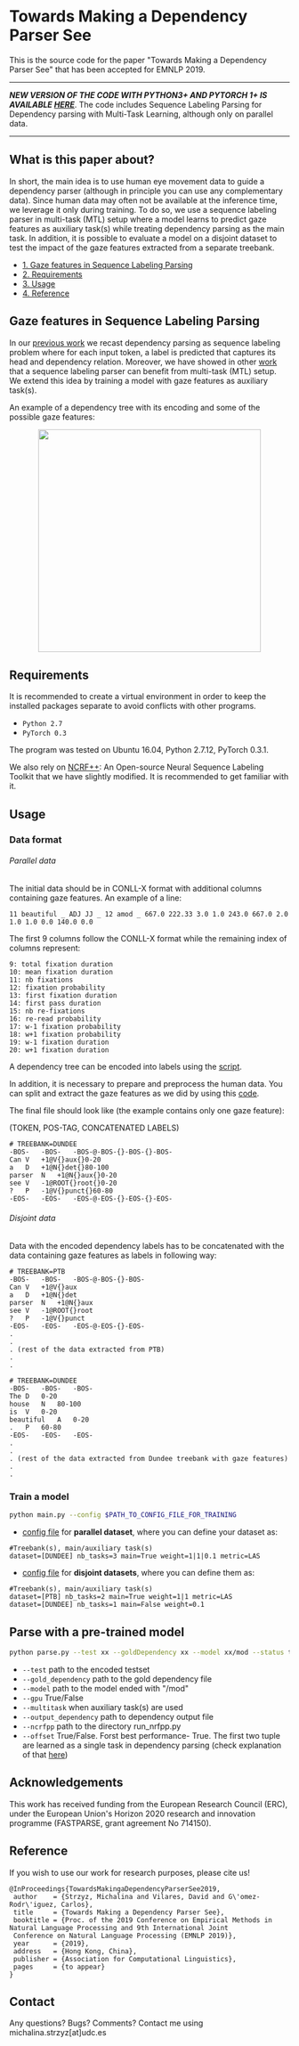 # Towards Making a Dependency Parser See

This is the source code for the paper "Towards Making a Dependency Parser See" that has been
accepted for EMNLP 2019.

------------------------------------------------------------------------------------------------------------------
***NEW VERSION OF THE CODE WITH PYTHON3+ AND PYTORCH 1+ IS AVAILABLE [HERE](https://github.com/mstrise/dep2label-up)***.
The code includes Sequence Labeling Parsing for Dependency parsing with Multi-Task Learning, although only on parallel data.

-------------------------------------------------------------------------------------------------------------------

## What is this paper about?

In short, the main idea is to use human eye movement data to guide a dependency parser (although in principle
you can use any complementary data). Since human data may often not be available
at the inference time, we leverage it only during training. To do so, we use a sequence labeling parser
in multi-task (MTL) setup where a model learns to predict gaze features as auxiliary task(s)
while treating dependency parsing as the main task. In addition, it is possible to evaluate a model on 
a disjoint dataset to test the impact of the gaze features extracted from a separate treebank.   

* [1. Gaze features in Sequence Labeling Parsing](#gaze-features-in-sequence-labeling-parsing)
* [2. Requirements](#requirements)
* [3. Usage](#usage)
* [4. Reference](#reference)

## Gaze features in Sequence Labeling Parsing

In our [previous work](https://github.com/mstrise/dep2label)
we recast dependency parsing as sequence labeling problem where for each input token,
a label is predicted that captures its head and dependency relation. Moreover, we have showed in other [work](https://github.com/mstrise/seq2label-crossrep)
 that a sequence labeling parser can benefit from multi-task (MTL) setup. We extend this idea by training a model 
 with gaze features as auxiliary task(s). 

An example of a dependency tree with its encoding and some of the possible gaze features:

<p align="center">
  <img src="https://github.com/mstrise/dep2label-eye-tracking-data/blob/master/pict/tree.png" width="400">
</p>


## Requirements

It is recommended to create a virtual environment in order to keep the installed packages separate to avoid conflicts
 with 
other programs.

* ```Python 2.7```
* ```PyTorch 0.3```

The program was tested on Ubuntu 16.04, Python 2.7.12, PyTorch 0.3.1.

We also rely on 
[NCRF++](https://github.com/jiesutd/NCRFpp): An Open-source Neural Sequence Labeling Toolkit that
 we have slightly modified. It is recommended to get familiar with it.


## Usage

### Data format

###### Parallel data
The initial data should be in CONLL-X format with additional columns containing gaze features. An example of a line:

```
11 beautiful _ ADJ JJ _ 12 amod _ 667.0 222.33 3.0 1.0 243.0 667.0 2.0 1.0 1.0 0.0 140.0 0.0
```
The first 9 columns follow the CONLL-X format while the remaining index of columns represent:
```
9: total fixation duration
10: mean fixation duration 
11: nb fixations
12: fixation probability
13: first fixation duration 
14: first pass duration 
15: nb re-fixations
16: re-read probability
17: w-1 fixation probability
18: w+1 fixation probability
19: w-1 fixation duration
20: w+1 fixation duration
```
A dependency tree can be encoded into labels using the [script](https://github.com/mstrise/dep2label-eye-tracking-data/blob/master/dep2label/preprocessing_human_data/encoded_labels.py).

In addition, it is necessary to prepare and preprocess the human data. You can split and extract the gaze features as we did
by using this [code](https://github.com/mstrise/dep2label-eye-tracking-data/blob/master/dep2label/preprocessing_human_data/human_data.py).

The final file should look like (the example contains only one gaze feature):

(TOKEN, POS-TAG, CONCATENATED LABELS)
```
# TREEBANK=DUNDEE
-BOS-	-BOS-	-BOS-@-BOS-{}-BOS-{}-BOS-
Can	V	+1@V{}aux{}0-20
a	D	+1@N{}det{}80-100
parser	N	+1@N{}aux{}0-20
see	V	-1@ROOT{}root{}0-20
?	P	-1@V{}punct{}60-80
-EOS-	-EOS-	-EOS-@-EOS-{}-EOS-{}-EOS-
```
###### Disjoint data

Data with the encoded dependency labels has to be concatenated with the data containing gaze features as
 labels in following way:

```
# TREEBANK=PTB
-BOS-	-BOS-	-BOS-@-BOS-{}-BOS-
Can	V	+1@V{}aux
a	D	+1@N{}det
parser	N	+1@N{}aux
see	V	-1@ROOT{}root
?	P	-1@V{}punct
-EOS-	-EOS-	-EOS-@-EOS-{}-EOS-
. 
.
. (rest of the data extracted from PTB)
.
.

# TREEBANK=DUNDEE
-BOS-	-BOS-	-BOS-
The	D	0-20
house	N	80-100
is	V	0-20
beautiful	A	0-20
.	P	60-80
-EOS-	-EOS-	-EOS-
. 
.
. (rest of the data extracted from Dundee treebank with gaze features)
.
.

```


### Train a model

```bash
python main.py --config $PATH_TO_CONFIG_FILE_FOR_TRAINING  
```
* [config file](https://github.com/mstrise/dep2label-eye-tracking-data/blob/master/config/parallel.config) 
for **parallel dataset**, where you can define your dataset as:
```
#Treebank(s), main/auxiliary task(s)
dataset=[DUNDEE] nb_tasks=3 main=True weight=1|1|0.1 metric=LAS
```

* [config file](https://github.com/mstrise/dep2label-eye-tracking-data/blob/master/config/disjoint.config)
for **disjoint datasets**, where you can define them as:
```
#Treebank(s), main/auxiliary task(s)
dataset=[PTB] nb_tasks=2 main=True weight=1|1 metric=LAS
dataset=[DUNDEE] nb_tasks=1 main=False weight=0.1
```

## Parse with a pre-trained model

```bash
python parse.py --test xx --goldDependency xx --model xx/mod --status test --gpu False --multitask --outputDependency xx --ncrfpp xx --offset True 
```
* ```--test``` path to the encoded testset
* ```--gold_dependency``` path to the gold dependency file 
* ```--model``` path to the model ended with "/mod"
* ```--gpu``` True/False
* ```--multitask``` when auxiliary task(s) are used
* ```--output_dependency``` path to dependency output file
* ```--ncrfpp``` path to the directory run_nrfpp.py
* ```--offset``` True/False. Forst best performance- True. The first two tuple are learned 
as a single task in dependency parsing (check explanation of that [here](https://github.com/mstrise/seq2label-crossrep#encoding-trees-into-labels))

## Acknowledgements

This work has received funding from the European Research Council (ERC), under the European Union's Horizon 2020 research and innovation programme (FASTPARSE, grant agreement No 714150).

## Reference

If you wish to use our work for research purposes, please cite us!
```
@InProceedings{TowardsMakingaDependencyParserSee2019,
 author    = {Strzyz, Michalina and Vilares, David and G\'omez-Rodr\'iguez, Carlos},
 title     = {Towards Making a Dependency Parser See},
 booktitle = {Proc. of the 2019 Conference on Empirical Methods in Natural Language Processing and 9th International Joint 
 Conference on Natural Language Processing (EMNLP 2019)},
 year      = {2019},
 address   = {Hong Kong, China},
 publisher = {Association for Computational Linguistics},
 pages     = {to appear}
}
```

## Contact

Any questions? Bugs? Comments? Contact me using michalina.strzyz[at]udc.es
